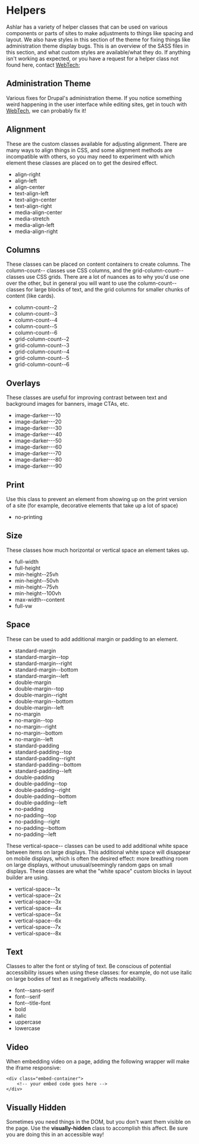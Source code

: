 # Helpers

Ashlar has a variety of helper classes that can be used on various components or parts of sites to make adjustments to things like spacing and layout. We also have styles in this section of the theme for fixing things like administration theme display bugs. This is an overview of the SASS files in this section, and what custom styles are available/what they do. If anything isn't working as expected, or you have a request for a helper class not found here, contact [WebTech](mailto:web.help@wwu.edu);

## Administration Theme
Various fixes for Drupal's administration theme. If you notice something weird happening in the user interface while editing sites, get in touch with [WebTech](mailto:web.help@wwu.edu), we can probably fix it!

## Alignment
These are the custom classes available for adjusting alignment. There are many ways to align things in CSS, and some alignment methods are incompatible with others, so you may need to experiment with which element these classes are placed on to get the desired effect.

* align-right 
* align-left 
* align-center 
* text-align-left 
* text-align-center 
* text-align-right
* media-align-center 
* media-stretch
* media-align-left
* media-align-right 

## Columns
These classes can be placed on content containers to create columns. The column-count-- classes use CSS columns, and the grid-column-count-- classes use CSS grids. There are a lot of nuances as to why you'd use one over the other, but in general you will want to use the column-count-- classes for large blocks of text, and the grid columns for smaller chunks of content (like cards). 

* column-count--2
* column-count--3
* column-count--4
* column-count--5
* column-count--6
* grid-column-count--2
* grid-column-count--3
* grid-column-count--4
* grid-column-count--5
* grid-column-count--6

## Overlays
These classes are useful for improving contrast between text and background images for banners, image CTAs, etc.

* image-darker---10
* image-darker---20
* image-darker---30
* image-darker---40
* image-darker---50
* image-darker---60
* image-darker---70
* image-darker---80
* image-darker---90

## Print
Use this class to prevent an element from showing up on the print version of a site (for example, decorative elements that take up a lot of space)

* no-printing

## Size
These classes how much horizontal or vertical space an element takes up.

* full-width
* full-height
* min-height--25vh
* min-height--50vh
* min-height--75vh
* min-height--100vh
* max-width--content
* full-vw

## Space
These can be used to add additional margin or padding to an element.

* standard-margin
* standard-margin--top
* standard-margin--right
* standard-margin--bottom
* standard-margin--left
* double-margin
* double-margin--top
* double-margin--right
* double-margin--bottom
* double-margin--left
* no-margin
* no-margin--top
* no-margin--right
* no-margin--bottom
* no-margin--left
* standard-padding
* standard-padding--top
* standard-padding--right
* standard-padding--bottom
* standard-padding--left
* double-padding
* double-padding--top
* double-padding--right
* double-padding--bottom
* double-padding--left
* no-padding
* no-padding--top
* no-padding--right
* no-padding--bottom
* no-padding--left

These vertical-space-- classes can be used to add additional white space between items on large displays. This additional white space will disappear on mobile displays, which is often the desired effect: more breathing room on large displays, without unusual/seemingly random gaps on small displays. These classes are what the "white space" custom blocks in layout builder are using. 

* vertical-space--1x
* vertical-space--2x
* vertical-space--3x
* vertical-space--4x
* vertical-space--5x
* vertical-space--6x
* vertical-space--7x
* vertical-space--8x

## Text
Classes to alter the font or styling of text. Be conscious of potential accessibility issues when using these classes: for example, do not use italic on large bodies of text as it negatively affects readability.

* font--sans-serif
* font--serif
* font--title-font
* bold
* italic
* uppercase
* lowercase

## Video
When embedding video on a page, adding the following wrapper will make the iframe responsive:

```
<div class="embed-container">
    <!-- your embed code goes here -->
</div>
```

## Visually Hidden
Sometimes you need things in the DOM, but you don't want them visible on the page. Use the **visually-hidden** class to accomplish this affect. Be sure you are doing this in an accessible way!


